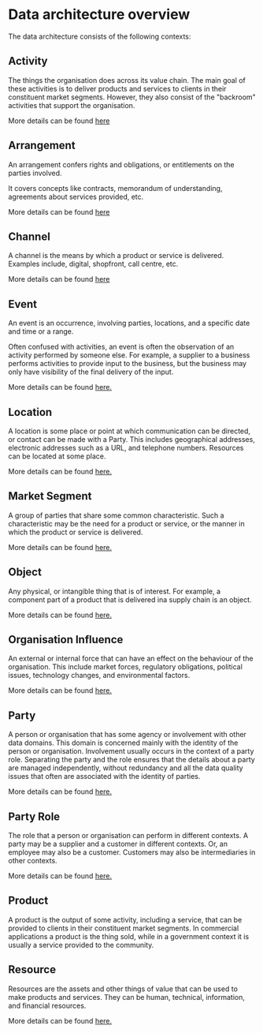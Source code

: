 # Data architecture overview

The data architecture consists of the following contexts:

## Activity

The things the organisation does across its value chain.
The main goal of these activities is to deliver products and services to clients in their constituent market segments. However, they also consist of the "backroom" activities that support the organisation.

More details can be found [here](Data/Activity.md)


## Arrangement

An arrangement confers rights and obligations, or entitlements on the parties involved. 

It covers concepts like contracts, memorandum of understanding, agreements about services provided, etc. 

More details can be found [here](Data/Arrangement.md)

## Channel

A channel is the means by which a product or service is delivered. Examples include, digital, shopfront, call centre, etc.

More details can be found [here](Data/Channel.md)

## Event

An event is an occurrence, involving parties, locations, and a specific date and time or a range.

Often confused with activities, an event is often the observation of an activity performed by someone else. For example, a supplier to a business performs activities to provide input to the business, but the business may only have visibility of the final delivery of the input. 

More details can be found [here.](Data/Event.md)

## Location

A location is some place or point at which communication can be directed, or contact can be made with a Party. This includes geographical addresses, electronic addresses such as a URL, and telephone numbers. Resources can be located at some place.

More details can be found [here.](Data/Location.md)

## Market Segment

A group of parties that share some common characteristic. Such a characteristic may be the need for a product or service, or the manner in which the product or service is delivered.

More details can be found [here.](Data/MarketSegment.md)

## Object

Any physical, or intangible thing that is of interest. For example, a component part of a product that is delivered ina supply chain is an object.

More details can be found [here.](Data/Object.md)

## Organisation Influence

An external or internal force that can have an effect on the behaviour of the organisation. This include market forces, regulatory obligations, political issues, technology changes, and environmental factors.

More details can be found [here.](Data/OrganisationInfluence.md)

## Party

A person or organisation that has some agency or involvement with other data domains. This domain is concerned mainly with the identity of the person or organisation. Involvement usually occurs in the context of a party role. Separating the party and the role ensures that the details about a party are managed independently, without redundancy and all the data quality issues that often are associated with the identity of parties.

More details can be found [here.](Data/Party.md)

## Party Role

The role that a person or organisation can perform in different contexts. A party may be a supplier and a customer in different contexts. Or, an employee may also be a customer. Customers may also be intermediaries in other contexts.

More details can be found [here.](Data/PartyRole.md)

## Product
A product is the output of some activity, including a service, that can be provided to clients in their constituent market segments. In commercial applications a product is the thing sold, while in a government context it is usually a service provided to the community.

## Resource
Resources are the assets and other things of value that can be used to make products and services. They can be human, technical, information, and financial resources.

More details can be found [here.](Data/Resource.md)





